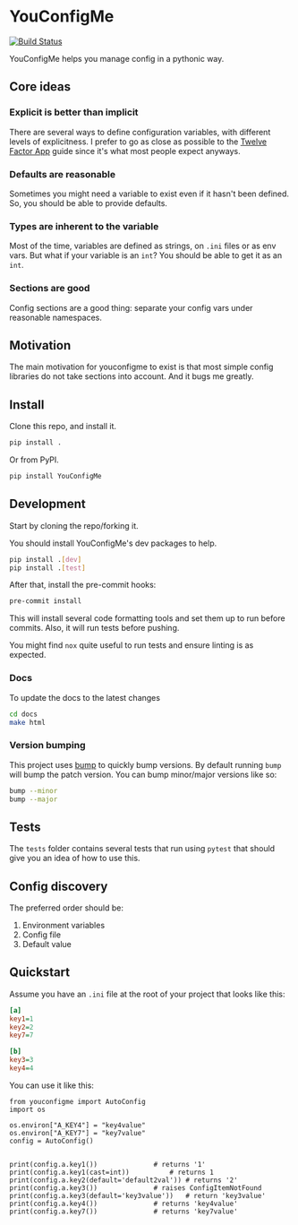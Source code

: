 # YouConfigMe
[![Build Status](https://travis-ci.org/CrossNox/YouConfigMe.svg?branch=master)](https://travis-ci.org/CrossNox/YouConfigMe)

YouConfigMe helps you manage config in a pythonic way.

## Core ideas

### Explicit is better than implicit
There are several ways to define configuration variables, with different levels of explicitness. I prefer to go as close as possible to the [Twelve Factor App](https://12factor.net/config) guide since it's what most people expect anyways.

### Defaults are reasonable
Sometimes you might need a variable to exist even if it hasn't been defined. So, you should be able to provide defaults.

### Types are inherent to the variable
Most of the time, variables are defined as strings, on `.ini` files or as env vars. But what if your variable is an `int`? You should be able to get it as an `int`.

### Sections are good
Config sections are a good thing: separate your config vars under reasonable namespaces.

## Motivation
The main motivation for youconfigme to exist is that most simple config libraries do not take sections into account. And it bugs me greatly.

## Install
Clone this repo, and install it.

```bash
pip install .
```

Or from PyPI.

```bash
pip install YouConfigMe
```

## Development
Start by cloning the repo/forking it.

You should install YouConfigMe's dev packages to help.

```bash
pip install .[dev]
pip install .[test]
```

After that, install the pre-commit hooks:

```bash
pre-commit install
```

This will install several code formatting tools and set them up to run before commits. Also, it will run tests before pushing.

You might find `nox` quite useful to run tests and ensure linting is as expected.

### Docs
To update the docs to the latest changes

```bash
cd docs
make html
```

### Version bumping
This project uses [bump](https://pypi.org/project/bump/) to quickly bump versions.
By default running `bump` will bump the patch version. You can bump minor/major versions like so:

```bash
bump --minor
bump --major
```

## Tests
The `tests` folder contains several tests that run using `pytest` that should give you an idea of how to use this.

## Config discovery
The preferred order should be:

1. Environment variables
2. Config file
3. Default value

## Quickstart

Assume you have an `.ini` file at the root of your project that looks like this:

```ini
[a]
key1=1
key2=2
key7=7

[b]
key3=3
key4=4
```

You can use it like this:

```python3
from youconfigme import AutoConfig
import os

os.environ["A_KEY4"] = "key4value"
os.environ["A_KEY7"] = "key7value"
config = AutoConfig()


print(config.a.key1())				# returns '1'
print(config.a.key1(cast=int))			# returns 1
print(config.a.key2(default='default2val'))	# returns '2'
print(config.a.key3())				# raises ConfigItemNotFound
print(config.a.key3(default='key3value'))	# return 'key3value'
print(config.a.key4())				# returns 'key4value'
print(config.a.key7())				# returns 'key7value'
```
